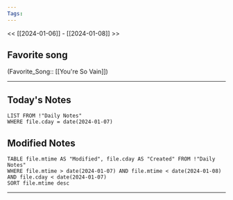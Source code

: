 ```yaml
---
Tags:
---
```

<< [[2024-01-06]] - [[2024-01-08]] >>
## Favorite song
(Favorite_Song:: [[You're So Vain]])

___
## Today's Notes
```dataview
LIST FROM !"Daily Notes"
WHERE file.cday = date(2024-01-07)
```
## Modified Notes
```dataview
TABLE file.mtime AS "Modified", file.cday AS "Created" FROM !"Daily Notes" 
WHERE file.mtime > date(2024-01-07) AND file.mtime < date(2024-01-08) AND file.cday < date(2024-01-07)
SORT file.mtime desc
```
___
